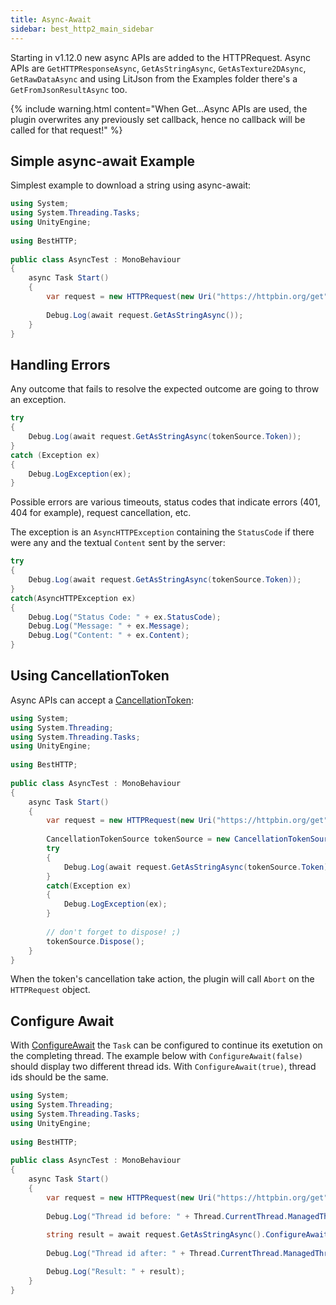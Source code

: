 ```yaml
---
title: Async-Await
sidebar: best_http2_main_sidebar
---
```


Starting in v1.12.0 new async APIs are added to the HTTPRequest. Async APIs are `GetHTTPResponseAsync`, `GetAsStringAsync`, `GetAsTexture2DAsync`, `GetRawDataAsync` and using LitJson from the Examples folder there's a `GetFromJsonResultAsync` too.

{% include warning.html content="When Get...Async APIs are used, the plugin overwrites any previously set callback, hence no callback will be called for that request!" %}

## Simple async-await Example

Simplest example to download a string using async-await:
```csharp
using System;
using System.Threading.Tasks;
using UnityEngine;
 
using BestHTTP;
 
public class AsyncTest : MonoBehaviour
{
    async Task Start()
    {
        var request = new HTTPRequest(new Uri("https://httpbin.org/get"));
 
        Debug.Log(await request.GetAsStringAsync());
    }
}
```

## Handling Errors

Any outcome that fails to resolve the expected outcome are going to throw an exception.

```csharp
try
{
    Debug.Log(await request.GetAsStringAsync(tokenSource.Token));
}
catch (Exception ex)
{
    Debug.LogException(ex);
}
```

Possible errors are various timeouts, status codes that indicate errors (401, 404 for example), request cancellation, etc.

The exception is an `AsyncHTTPException` containing the `StatusCode` if there were any and the textual `Content` sent by the server:
```csharp
try
{
    Debug.Log(await request.GetAsStringAsync(tokenSource.Token));
}
catch(AsyncHTTPException ex)
{
    Debug.Log("Status Code: " + ex.StatusCode);
    Debug.Log("Message: " + ex.Message);
    Debug.Log("Content: " + ex.Content);
}
```

## Using CancellationToken

Async APIs can accept a [CancellationToken](https://docs.microsoft.com/en-us/dotnet/api/system.threading.cancellationtoken?view=netstandard-2.0):

```csharp
using System;
using System.Threading;
using System.Threading.Tasks;
using UnityEngine;
 
using BestHTTP;
 
public class AsyncTest : MonoBehaviour
{
    async Task Start()
    {
        var request = new HTTPRequest(new Uri("https://httpbin.org/get"));
 
        CancellationTokenSource tokenSource = new CancellationTokenSource(TimeSpan.FromSeconds(10));
        try
        {
            Debug.Log(await request.GetAsStringAsync(tokenSource.Token));
        }
        catch(Exception ex)
        {
            Debug.LogException(ex);
        }
 
        // don't forget to dispose! ;)
        tokenSource.Dispose();
    }
}
```

When the token's cancellation take action, the plugin will call `Abort` on the `HTTPRequest` object.


## Configure Await

With [ConfigureAwait](https://docs.microsoft.com/en-us/dotnet/api/system.threading.tasks.task.configureawait?view=netstandard-2.0) the `Task` can be configured to continue its exetution on the completing thread. The example below with `ConfigureAwait(false)` should display two different thread ids. With `ConfigureAwait(true)`, thread ids should be the same.

```csharp
using System;
using System.Threading;
using System.Threading.Tasks;
using UnityEngine;
 
using BestHTTP;
 
public class AsyncTest : MonoBehaviour
{
    async Task Start()
    {
        var request = new HTTPRequest(new Uri("https://httpbin.org/get"));
 
        Debug.Log("Thread id before: " + Thread.CurrentThread.ManagedThreadId);
 
        string result = await request.GetAsStringAsync().ConfigureAwait(false);
 
        Debug.Log("Thread id after: " + Thread.CurrentThread.ManagedThreadId);

        Debug.Log("Result: " + result);
    }
}
```